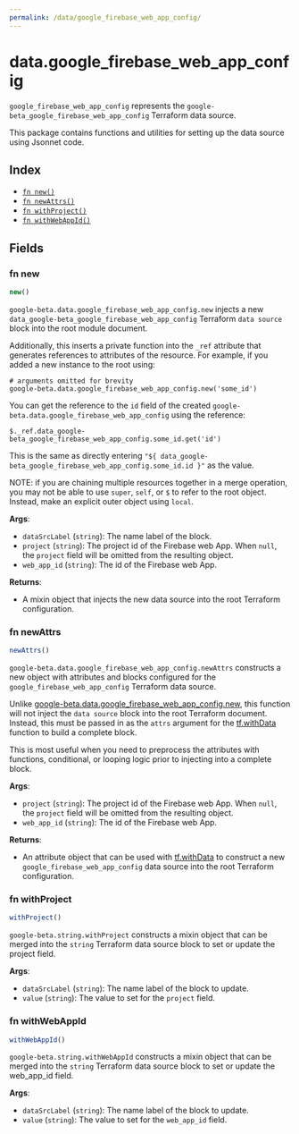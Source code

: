 ```yaml
---
permalink: /data/google_firebase_web_app_config/
---
```


# data.google_firebase_web_app_config

`google_firebase_web_app_config` represents the `google-beta_google_firebase_web_app_config` Terraform data source.



This package contains functions and utilities for setting up the data source using Jsonnet code.


## Index

* [`fn new()`](#fn-new)
* [`fn newAttrs()`](#fn-newattrs)
* [`fn withProject()`](#fn-withproject)
* [`fn withWebAppId()`](#fn-withwebappid)

## Fields

### fn new

```ts
new()
```


`google-beta.data.google_firebase_web_app_config.new` injects a new `data_google-beta_google_firebase_web_app_config` Terraform `data source`
block into the root module document.

Additionally, this inserts a private function into the `_ref` attribute that generates references to attributes of the
resource. For example, if you added a new instance to the root using:

    # arguments omitted for brevity
    google-beta.data.google_firebase_web_app_config.new('some_id')

You can get the reference to the `id` field of the created `google-beta.data.google_firebase_web_app_config` using the reference:

    $._ref.data_google-beta_google_firebase_web_app_config.some_id.get('id')

This is the same as directly entering `"${ data_google-beta_google_firebase_web_app_config.some_id.id }"` as the value.

NOTE: if you are chaining multiple resources together in a merge operation, you may not be able to use `super`, `self`,
or `$` to refer to the root object. Instead, make an explicit outer object using `local`.

**Args**:
  - `dataSrcLabel` (`string`): The name label of the block.
  - `project` (`string`): The project id of the Firebase web App. When `null`, the `project` field will be omitted from the resulting object.
  - `web_app_id` (`string`): The id of the Firebase web App.

**Returns**:
- A mixin object that injects the new data source into the root Terraform configuration.


### fn newAttrs

```ts
newAttrs()
```


`google-beta.data.google_firebase_web_app_config.newAttrs` constructs a new object with attributes and blocks configured for the `google_firebase_web_app_config`
Terraform data source.

Unlike [google-beta.data.google_firebase_web_app_config.new](#fn-googlefirebasewebappconfignew), this function will not inject the `data source`
block into the root Terraform document. Instead, this must be passed in as the `attrs` argument for the
[tf.withData](https://github.com/tf-libsonnet/core/tree/main/docs#fn-withdata) function to build a complete block.

This is most useful when you need to preprocess the attributes with functions, conditional, or looping logic prior to
injecting into a complete block.

**Args**:
  - `project` (`string`): The project id of the Firebase web App. When `null`, the `project` field will be omitted from the resulting object.
  - `web_app_id` (`string`): The id of the Firebase web App.

**Returns**:
  - An attribute object that can be used with [tf.withData](https://github.com/tf-libsonnet/core/tree/main/docs#fn-withdata) to construct a new `google_firebase_web_app_config` data source into the root Terraform configuration.


### fn withProject

```ts
withProject()
```

`google-beta.string.withProject` constructs a mixin object that can be merged into the `string`
Terraform data source block to set or update the project field.



**Args**:
  - `dataSrcLabel` (`string`): The name label of the block to update.
  - `value` (`string`): The value to set for the `project` field.


### fn withWebAppId

```ts
withWebAppId()
```

`google-beta.string.withWebAppId` constructs a mixin object that can be merged into the `string`
Terraform data source block to set or update the web_app_id field.



**Args**:
  - `dataSrcLabel` (`string`): The name label of the block to update.
  - `value` (`string`): The value to set for the `web_app_id` field.

